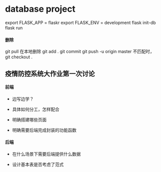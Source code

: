 # database project
export FLASK_APP = flaskr
export FLASK_ENV = development
flask init-db
flask run
#### 删除
git pull
在本地删除
git add .
git commit
git push -u origin master
不匹配时，git checkout .

## 疫情防控系统大作业第一次讨论

#### 前端

- 边写边学？
  
- 具体如何分工，怎样配合
  
- 明确搭建哪些页面
  
- 明确需要后端完成封装的功能函数
  
#### 后端

- 在什么场景下需要后端提供什么数据
  
- 设计基本表是否考虑了范式